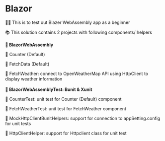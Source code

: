 # Blazor
🔰🧪 This is to test out Blazer WebAssembly app as a beginner

📚 This solution contains 2 projects with following components/ helpers 
<br />
<br />
<b>📘 BlazorWebAssembly</b>

📎 Counter (Default)

📎 FetchData (Default)

📎 FetchWeather: connect to OpenWeatherMap API using HttpClient to display weather information
<br />
<br />
<b>📗 BlazorWebAssemblyTest: Bunit & Xunit </b>

📎 CounterTest: unit test for Counter (Default) component

📎 FetchWeatherTest: unit test for FetchWeather component

📎 MockHttpClientBunitHelpers: support for connection to appSetting.config for unit tests

📎 HttpClientHelper: support for Httpclient class for unit test
